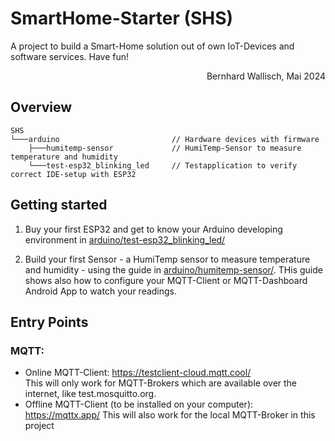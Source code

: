 # SmartHome-Starter (SHS)

A project to build a Smart-Home solution out of own IoT-Devices and software services.
Have fun!
<div align="right">Bernhard Wallisch, Mai 2024</div>

## Overview

```
SHS
└───arduino                         // Hardware devices with firmware
    ├───humitemp-sensor             // HumiTemp-Sensor to measure temperature and humidity
    └───test-esp32_blinking_led     // Testapplication to verify correct IDE-setup with ESP32
```

## Getting started

1. Buy your first ESP32 and get to know your Arduino developing environment in [arduino/test-esp32_blinking_led/](./arduino/test-esp32_blinking_led/README.md)

2. Build your first Sensor - a HumiTemp sensor to measure temperature and humidity - using the guide in [arduino/humitemp-sensor/](./arduino/humitemp-sensor/README.md). THis guide shows also how to configure your MQTT-Client or MQTT-Dashboard Android App to watch your readings.

## Entry Points

### MQTT:

- Online MQTT-Client: https://testclient-cloud.mqtt.cool/  
  This will only work for MQTT-Brokers which are available over the internet, like test.mosquitto.org.
- Offline MQTT-Client (to be installed on your computer): https://mqttx.app/
  This will also work for the local MQTT-Broker in this project

